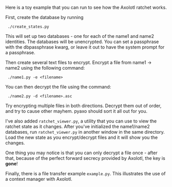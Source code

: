 Here is a toy example that you can run to see how the Axolotl ratchet works.

First, create the database by running

     ./create_states.py

This will set up two databases - one for each of the name1 and name2 identities.
The databases will be unencrypted. You can set a passphrase with the
dbpassphrase kwarg, or leave it out to have the system prompt for a passphrase.

Then create several text files to encrypt.  Encrypt a file from name1 -> name2
using the following command:

     ./name1.py -e <filename>

You can then decrypt the file using the command:

     ./name2.py -d <filename>.asc

Try encrypting multiple files in both directions. Decrypt them out of order, and try
to cause other mayhem. pyaxo should sort it all out for you.

I've also added ```ratchet_viewer.py```, a utility that you can use to view
the ratchet state as it changes. After you've initialized the name1/name2 
databases, run ```ratchet_viewer.py``` in another window in the same directory.
Load the new state as you encrypt/decrypt files and it will show you the changes.

One thing you may notice is that you can only decrypt a file once - after that,
because of the perfect forward secrecy provided by Axolotl, the key is __gone__!

Finally, there is a file transfer example ```example.py```. This illustrates the
use of a context manager with Axolotl.
